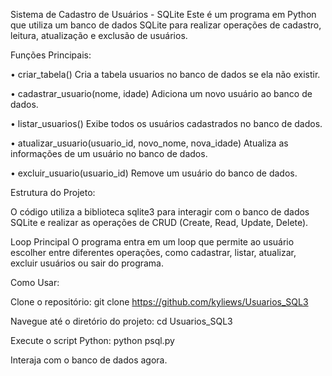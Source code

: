 Sistema de Cadastro de Usuários - SQLite
Este é um programa em Python que utiliza um banco de dados SQLite para realizar operações de cadastro, leitura, atualização e exclusão de usuários.

Funções Principais:

• criar_tabela()
Cria a tabela usuarios no banco de dados se ela não existir.

• cadastrar_usuario(nome, idade)
Adiciona um novo usuário ao banco de dados.

• listar_usuarios()
Exibe todos os usuários cadastrados no banco de dados.

• atualizar_usuario(usuario_id, novo_nome, nova_idade)
Atualiza as informações de um usuário no banco de dados.

• excluir_usuario(usuario_id)
Remove um usuário do banco de dados.

Estrutura do Projeto:

O código utiliza a biblioteca sqlite3 para interagir com o banco de dados SQLite e realizar as operações de CRUD (Create, Read, Update, Delete).

Loop Principal
O programa entra em um loop que permite ao usuário escolher entre diferentes operações, como cadastrar, listar, atualizar, excluir usuários ou sair do programa.

Como Usar:

Clone o repositório:
git clone https://github.com/kyliews/Usuarios_SQL3

Navegue até o diretório do projeto:
cd Usuarios_SQL3

Execute o script Python:
python psql.py

Interaja com o banco de dados agora.
